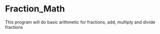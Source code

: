 # Fraction_Math
This program will do basic arithmetic for fractions, add, multiply and divide fractions
